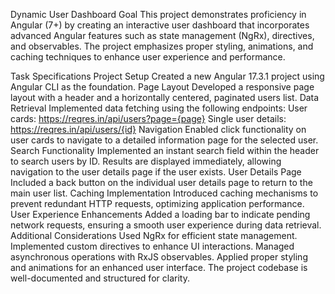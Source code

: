 Dynamic User Dashboard
Goal
This project demonstrates proficiency in Angular (7+) by creating an interactive user dashboard that incorporates advanced Angular features such as state management (NgRx), directives, and observables. The project emphasizes proper styling, animations, and caching techniques to enhance user experience and performance.

Task Specifications
Project Setup
Created a new Angular 17.3.1 project using Angular CLI as the foundation.
Page Layout
Developed a responsive page layout with a header and a horizontally centered, paginated users list.
Data Retrieval
Implemented data fetching using the following endpoints:
User cards: https://reqres.in/api/users?page={page}
Single user details: https://reqres.in/api/users/{id}
Navigation
Enabled click functionality on user cards to navigate to a detailed information page for the selected user.
Search Functionality
Implemented an instant search field within the header to search users by ID. Results are displayed immediately, allowing navigation to the user details page if the user exists.
User Details Page
Included a back button on the individual user details page to return to the main user list.
Caching Implementation
Introduced caching mechanisms to prevent redundant HTTP requests, optimizing application performance.
User Experience Enhancements
Added a loading bar to indicate pending network requests, ensuring a smooth user experience during data retrieval.
Additional Considerations
Used NgRx for efficient state management.
Implemented custom directives to enhance UI interactions.
Managed asynchronous operations with RxJS observables.
Applied proper styling and animations for an enhanced user interface.
The project codebase is well-documented and structured for clarity.
